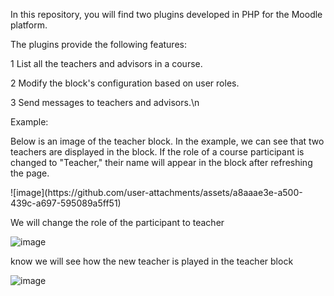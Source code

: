 In this repository, you will find two plugins developed in PHP for the Moodle platform.

The plugins provide the following features:

1 List all the teachers and advisors in a course.  

2 Modify the block's configuration based on user roles.

3 Send messages to teachers and advisors.\n


Example:

Below is an image of the teacher block. In the example, we can see that two teachers are displayed in the block. If the role of a course participant is changed to "Teacher," their name will appear in the block after refreshing the page.

<div aling=center> ![image](https://github.com/user-attachments/assets/a8aaae3e-a500-439c-a697-595089a5ff51)</div>

We will change the role of the participant to teacher

![image](https://github.com/user-attachments/assets/15451e0e-54b2-4eb1-b1d6-5a375f2aa8a7)

know we will see how the new teacher is played in the teacher block

![image](https://github.com/user-attachments/assets/211516b1-431b-428f-b05f-bd9511b2a59a)
